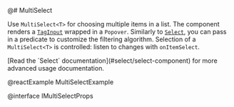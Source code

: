 @# MultiSelect

Use `MultiSelect<T>` for choosing multiple items in a list. The component
renders a [`TagInput`](#core/components/tag-input) wrapped in a `Popover`.
Similarly to [`Select`](#select/select-component), you can pass in a predicate to
customize the filtering algorithm. Selection of a `MultiSelect<T>` is
controlled: listen to changes with `onItemSelect`.

<div class="@ns-callout @ns-intent-primary @ns-icon-info-sign">
    [Read the `Select` documentation](#select/select-component) for more advanced usage documentation.
</div>

@reactExample MultiSelectExample

@interface IMultiSelectProps
